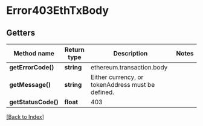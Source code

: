 # Error403EthTxBody

## Getters

Method name | Return type | Description | Notes
------------ | ------------- | ------------- | -------------
**getErrorCode()** | **string** | ethereum.transaction.body |
**getMessage()** | **string** | Either currency, or tokenAddress must be defined. |
**getStatusCode()** | **float** | 403 |

[[Back to Index]](../index.md)
